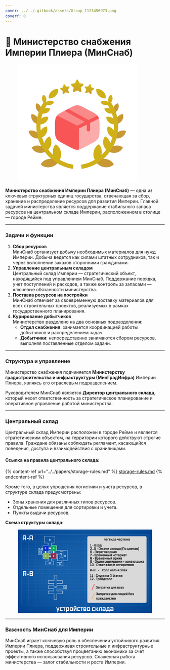 ```yaml
---
cover: ../../.gitbook/assets/Group 1123456973.png
coverY: 0
---
```


# 🧩 Министерство снабжения Империи Плиера (МинСнаб)

<figure><img src="../../.gitbook/assets/Group 1123456971.png" alt="" width="375"><figcaption></figcaption></figure>

**Министерство снабжения Империи Плиера (МинСнаб)** — одна из ключевых структурных единиц государства, отвечающая за сбор, хранение и распределение ресурсов для развития Империи. Главной задачей министерства является поддержание стабильного запаса ресурсов на центральном складе Империи, расположенном в столице — городе Рейме.

***

### **Задачи и функции**

1. **Сбор ресурсов**\
   МинСнаб организует добычу необходимых материалов для нужд Империи. Добыча ведется как силами штатных сотрудников, так и через выполнение заказов сторонними гражданами.
2. **Управление центральным складом**\
   Центральный склад Империи — стратегический объект, находящийся под управлением МинСнаб. Поддержание порядка, учет поступлений и расходов, а также контроль за запасами — ключевые обязанности министерства.
3. **Поставка ресурсов на постройки**\
   МинСнаб отвечает за своевременную доставку материалов для всех строительных проектов, реализуемых в рамках государственного планирования.
4. **Курирование добытчиков**\
   Министерство разделено на два основных подразделения:
   * **Отдел снабжения**: занимается координацией работы добытчиков и распределением задач.
   * **Добытчики**: непосредственно занимаются сбором ресурсов, выполняя поставленные отделом задачи.

***

### **Структура и управление**

Министерство снабжения подчиняется **Министерству градостроительства и инфраструктуры (МинГрадИнфра)** Империи Плиера, являясь его отраслевым подразделением.

Руководителем МинСнаб является **Директор центрального склада**, который несет ответственность за стратегическое планирование и оперативное управление работой министерства.

***

### **Центральный склад**

Центральный склад Империи расположен в городе Рейме и является стратегическим объектом, на территории которого действуют строгие правила. Граждане обязаны соблюдать регламент, касающийся поведения, доступа и взаимодействия с хранилищами.

#### **Ссылка на правила центрального склада**:

{% content-ref url="../../papers/storage-rules.md" %}
[storage-rules.md](../../papers/storage-rules.md)
{% endcontent-ref %}

Кроме того, в целях упрощения логистики и учета ресурсов, в структуре склада предусмотрены:

* Зоны хранения для различных типов ресурсов.
* Отдельные помещения для сортировки и учета.
* Пункты выдачи ресурсов.

**Схема структуры склада**:

<figure><img src="../../.gitbook/assets/Устройство склада.jpg" alt="" width="563"><figcaption></figcaption></figure>

***

### **Важность МинСнаб для Империи**

МинСнаб играет ключевую роль в обеспечении устойчивого развития Империи Плиера, поддерживая строительные и инфраструктурные проекты, а также способствуя процветанию экономики за счет эффективного использования ресурсов. Слаженная работа министерства — залог стабильности и роста Империи.
